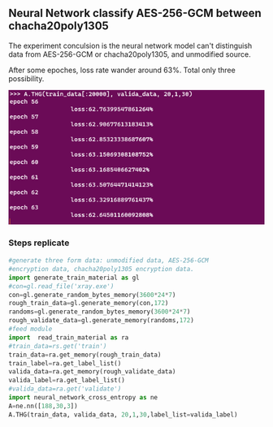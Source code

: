 ## Neural Network classify AES-256-GCM between chacha20poly1305

The experiment conculsion is the neural network model can't distinguish data from  AES-256-GCM or chacha20poly1305, and unmodified source.

After  some epoches, loss  rate wander around 63%. Total only three possibility.

![conclusion](conclusion.PNG)

### Steps replicate

```python
#generate three form data: unmodified data, AES-256-GCM 
#encryption data, chacha20poly1305 encryption data.
import generate_train_material as gl
#con=gl.read_file('xray.exe')
con=gl.generate_random_bytes_memory(3600*24*7)
rough_train_data=gl.generate_memory(con,172)
randoms=gl.generate_random_bytes_memory(3600*24*7)
rough_validate_data=gl.generate_memory(randoms,172)
#feed module
import  read_train_material as ra
#train_data=rs.get('train')
train_data=ra.get_memory(rough_train_data)
train_label=ra.get_label_list()
valida_data=ra.get_memory(rough_validate_data)
valida_label=ra.get_label_list()
#valida_data=ra.get('validate')
import neural_network_cross_entropy as ne
A=ne.nn([188,30,3])
A.THG(train_data, valida_data, 20,1,30,label_list=valida_label)
```
